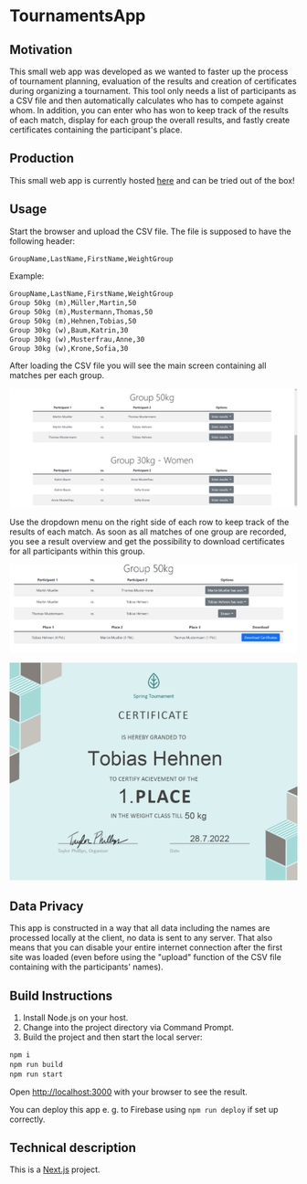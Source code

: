 # TournamentsApp

## Motivation
This small web app was developed as we wanted to faster up the process of tournament planning, evaluation of the results and creation of certificates during organizing a tournament. 
This tool only needs a list of participants as a CSV file and then automatically calculates who has to compete against whom.
In addition, you can enter who has won to keep track of the results of each match, display for each 
group the overall results, and fastly create certificates containing the participant's place.

## Production
This small web app is currently hosted [here](https://tournamentsapp-app.web.app/) and can be tried out of the box!

## Usage
Start the browser and upload the CSV file. The file is supposed to have the following header:
````
GroupName,LastName,FirstName,WeightGroup
````

Example:
````
GroupName,LastName,FirstName,WeightGroup
Group 50kg (m),Müller,Martin,50
Group 50kg (m),Mustermann,Thomas,50
Group 50kg (m),Hehnen,Tobias,50
Group 30kg (w),Baum,Katrin,30
Group 30kg (w),Musterfrau,Anne,30
Group 30kg (w),Krone,Sofia,30
````

After loading the CSV file you will see the main screen containing all matches per each group. 

![](res/overview_matches.png)

Use the dropdown menu on the right side of each row to keep track of the results of each match. As soon as all matches of one group are recorded, you see a result overview and get the possibility to download certificates for all participants within this group.


![](res/results.png)

![](res/certificate.png)


## Data Privacy
This app is constructed in a way that all data including the names are processed locally at the client, no data is sent to any server. That also means that you can disable your entire internet connection after the first site was loaded (even before using the "upload" function of the CSV file containing with the participants' names).

## Build Instructions
1. Install Node.js on your host.
2. Change into the project directory via Command Prompt.
3. Build the project and then start the local server:

```bash
npm i
npm run build
npm run start
```

Open [http://localhost:3000](http://localhost:3000) with your browser to see the result.

You can deploy this app e. g. to Firebase using ``npm run deploy`` if set up correctly.

## Technical description
This is a [Next.js](https://nextjs.org/) project.
